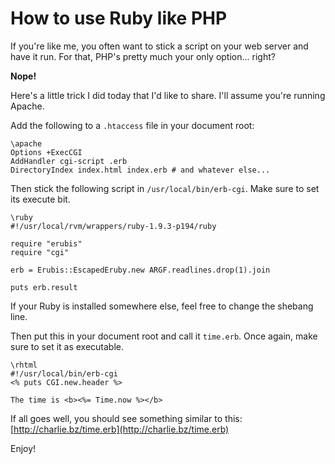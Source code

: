 # How to use Ruby like PHP

If you're like me, you often want to stick a script on your web server and have it run. For that, PHP's pretty much your only option... right?

**Nope!**

Here's a little trick I did today that I'd like to share. I'll assume you're running Apache.

Add the following to a `.htaccess` file in your document root:

    \apache
    Options +ExecCGI
    AddHandler cgi-script .erb
    DirectoryIndex index.html index.erb # and whatever else...

Then stick the following script in `/usr/local/bin/erb-cgi`. Make sure to set its execute bit.

    \ruby
    #!/usr/local/rvm/wrappers/ruby-1.9.3-p194/ruby
    
    require "erubis"
    require "cgi"
    
    erb = Erubis::EscapedEruby.new ARGF.readlines.drop(1).join
    
    puts erb.result

If your Ruby is installed somewhere else, feel free to change the shebang line.

Then put this in your document root and call it `time.erb`. Once again, make sure to set it as executable.

    \rhtml
    #!/usr/local/bin/erb-cgi
    <% puts CGI.new.header %>
    
    The time is <b><%= Time.now %></b>

If all goes well, you should see something similar to this: [http://charlie.bz/time.erb](http://charlie.bz/time.erb)

Enjoy!